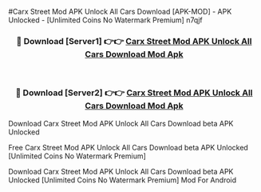 #Carx Street Mod APK Unlock All Cars Download [APK-MOD] - APK Unlocked - [Unlimited Coins No Watermark Premium] n7qjf



<div align="center">

<h3>🔴 Download [Server1] 👉👉 <a href="https://momento.my/?title=Carx_Street_Mod_APK_Unlock_All_Cars_Download">Carx Street Mod APK Unlock All Cars Download Mod Apk</a></h3><br>

<h3>🔴 Download [Server2] 👉👉 <a href="https://momento.my/?title=Carx_Street_Mod_APK_Unlock_All_Cars_Download">Carx Street Mod APK Unlock All Cars Download Mod Apk</a></h3>
</div>



Download Carx Street Mod APK Unlock All Cars Download beta APK Unlocked

Free Carx Street Mod APK Unlock All Cars Download beta APK Unlocked [Unlimited Coins No Watermark Premium]

Download Carx Street Mod APK Unlock All Cars Download beta APK Unlocked [Unlimited Coins No Watermark Premium] Mod For Android
